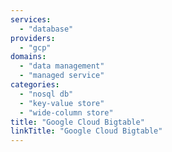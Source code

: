 ```yaml
---
services:
  - "database"
providers:
  - "gcp"
domains:
  - "data management"
  - "managed service"
categories:
  - "nosql db"
  - "key-value store"
  - "wide-column store"
title: "Google Cloud Bigtable"
linkTitle: "Google Cloud Bigtable"
---
```

